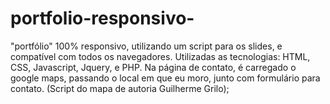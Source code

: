 # portfolio-responsivo-

"portfólio" 100% responsivo, utilizando um script para os slides, e compatível com todos os navegadores. 
Utilizadas as tecnologias: HTML, CSS, Javascript, Jquery, e PHP.
Na página de contato, é carregado o google maps, passando o local em que eu moro, junto com formulário para contato. (Script do mapa de autoria Guilherme Grilo);
